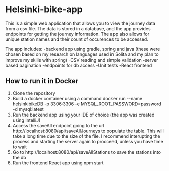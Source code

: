# Helsinki-bike-app

This is a simple web application that allows you to view the journey data from a csv file. The data is stored in a database, and the app provides endpoints for getting the journey information. The app also allows for unique station names and their count of occurences to be accessed.

The app includes:
-backend app using gradle, spring and java (these were chosen based on my research on languages used in Solita and my plan to improve my skills with spring)
-CSV reading and simple validation
-server based pagination
-endpoints for db access
-Unit tests
-React frontend

## How to run it in Docker

1. Clone the repository
2. Build a docker container using a command
    docker run --name helsinkibikeDB -p 3306:3306 -e MYSQL_ROOT_PASSWORD=password -d mysql:latest
3. Run the backend app using your IDE of choice (the app was created using IntelliJ)
4. Access the saveAll endpoint going to the url http://localhost:8080/api/saveAllJourneys to populate the table. This will take a long time due to the size of the file. I recommend interupting the process and starting the server again to procceed, unless you have time to wait
5. Go to http://localhost:8080/api/saveAllStations to save the stations into the db
5. Run the frontend React app using npm start
